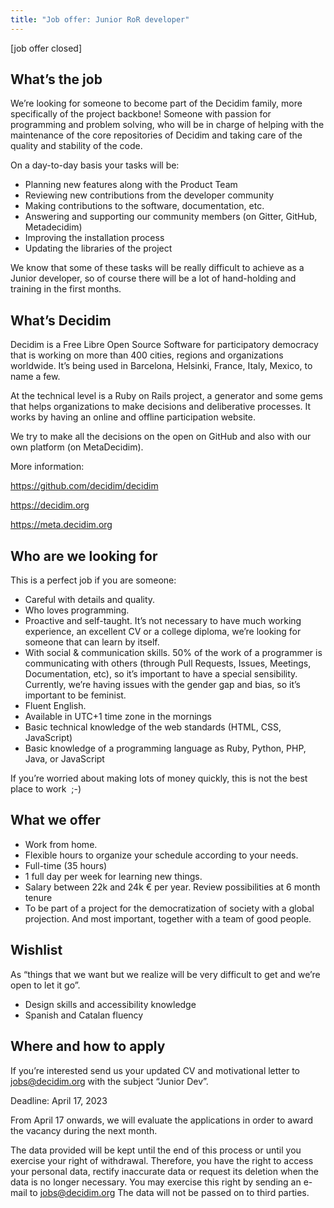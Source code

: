 ```yaml
---
title: "Job offer: Junior RoR developer"
---
```

\[job offer closed]

## What’s the job

We’re looking for someone to become part of the Decidim family, more specifically of the project backbone! Someone with passion for programming and problem solving, who will be in charge of helping with the maintenance of the core repositories of Decidim and taking care of the quality and stability of the code.

On a day-to-day basis your tasks will be:

* Planning new features along with the Product Team
* Reviewing new contributions from the developer community
* Making contributions to the software, documentation, etc.
* Answering and supporting our community members (on Gitter, GitHub, Metadecidim)
* Improving the installation process
* Updating the libraries of the project

We know that some of these tasks will be really difficult to achieve as a Junior developer, so of course there will be a lot of hand-holding and training in the first months.  

## What’s Decidim

Decidim is a Free Libre Open Source Software for participatory democracy that is working on more than 400 cities, regions and organizations worldwide. It’s being used in Barcelona, Helsinki, France, Italy, Mexico, to name a few.

At the technical level is a Ruby on Rails project, a generator and some gems that helps organizations to make decisions and deliberative processes. It works by having an online and offline participation website.

We try to make all the decisions on the open on GitHub and also with our own platform (on MetaDecidim).

More information:

<https://github.com/decidim/decidim>

<https://decidim.org>

<https://meta.decidim.org>

## Who are we looking for

This is a perfect job if you are someone:

* Careful with details and quality.
* Who loves programming.
* Proactive and self-taught. It’s not necessary to have much working experience, an excellent CV or a college diploma, we’re looking for someone that can learn by itself.
* With social & communication skills. 50% of the work of a programmer is communicating with others (through Pull Requests, Issues, Meetings, Documentation, etc), so it’s important to have a special sensibility. Currently, we’re having issues with the gender gap and bias, so it’s important to be feminist.
* Fluent English.
* Available in UTC+1 time zone in the mornings
* Basic technical knowledge of the web standards (HTML, CSS, JavaScript)
* Basic knowledge of a programming language as Ruby, Python, PHP, Java, or JavaScript

If you’re worried about making lots of money quickly, this is not the best place to work  ;-)

## What we offer

* Work from home.
* Flexible hours to organize your schedule according to your needs.
* Full-time (35 hours)
* 1 full day per week for learning new things.
* Salary between 22k and 24k € per year. Review possibilities at 6 month tenure
* To be part of a project for the democratization of society with a global projection. And most important, together with a team of good people.

## Wishlist

As “things that we want but we realize will be very difficult to get and we’re open to let it go”.

* Design skills and accessibility knowledge
* Spanish and Catalan fluency

## Where and how to apply

If you’re interested send us your updated CV and motivational letter to jobs@decidim.org with the subject “Junior Dev”. 

Deadline: April 17, 2023

From April 17 onwards, we will evaluate the applications in order to award the vacancy during the next month.

The data provided will be kept until the end of this process or until you exercise your right of withdrawal. Therefore, you have the right to access your personal data, rectify inaccurate data or request its deletion when the data is no longer necessary. You may exercise this right by sending an e-mail to jobs@decidim.org The data will not be passed on to third parties.